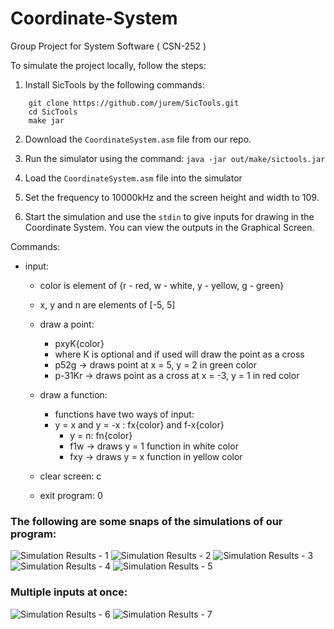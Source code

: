 # Coordinate-System
Group Project for System Software ( CSN-252 )

To simulate the project locally, follow the steps:
1. Install SicTools by the following commands: 
```
    git clone https://github.com/jurem/SicTools.git
    cd SicTools
    make jar
```
2. Download the `CoordinateSystem.asm` file from our repo.

3. Run the simulator using the command: ```java -jar out/make/sictools.jar```

4. Load the `CoordinateSystem.asm` file into the simulator

5. Set the frequency to 10000kHz and the screen height and width to 109.

6. Start the simulation and use the `stdin` to give inputs for drawing in the Coordinate System. You can view the outputs in the Graphical Screen.

Commands:

 - input: 
	- color is element of {r - red, w - white, y - yellow, g - green}
	- x, y and n are elements of [-5, 5]
    - draw a point: 
		- pxyK{color}
		- where K is optional and if used will draw the point as a cross
		- p52g  -> draws point at x = 5, y = 2 in green color
		- p-31Kr -> draws point as a cross at x = -3, y = 1 in red color

    - draw a function:
		- functions have two ways of input:
		- y = x and y = -x : fx{color} and f-x{color}
			- y = n: fn{color}
			- f1w -> draws y = 1 function in white color
			- fxy  -> draws y = x function in yellow color
	- clear screen: c
	- exit program: 0

### The following are some snaps of the simulations of our program:

![Simulation Results - 1](./Simulations/p23r.png "Command: p23r") 
![Simulation Results - 2](./Simulations/p2-1Ky&p-14Kg.png "Command:  p2-1Ky p-14Kg") 
![Simulation Results - 3](./Simulations/fxg.png "Command: fxg")
![Simulation Results - 4](./Simulations/f-xr.png "Command: f-xr")
![Simulation Results - 5](./Simulations/f-2w&f1r.png "Command: f-2w f1r")

### Multiple inputs at once:

![Simulation Results - 6](./Simulations/allSims.png "Multiple Sims and Inputs")
![Simulation Results - 7](./Simulations/allSimsClear.png "Multiple Sims and Inputs Cleared")



